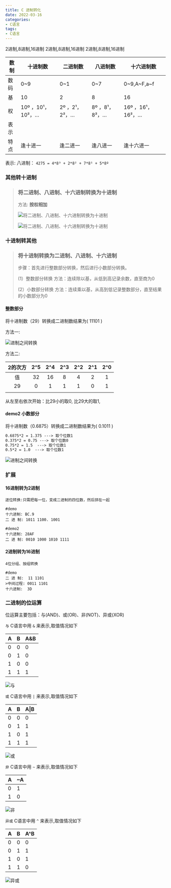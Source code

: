 ```yaml
---
title: C 进制转化
date: 2022-03-16
categories: 
- C语言
tags:
- C语言
---
```

2进制,8进制,16进制
2进制,8进制,16进制
2进制,8进制,16进制

<!-- more -->

| 数制 | 十进制数          | 二进制数       | 八进制数       | 十六进制数        |
| ---- | ----------------- | -------------- | -------------- | ----------------- |
| 数码 | 0~9               | 0~1            | 0~7            | 0~9,A~F,a~f       |
| 基   | 10                | 2              | 8              | 16                |
| 权   | 10º ，10¹，10²，… | 2º ，2¹，2²，… | 8º ，8¹，8²，… | 16º ，16¹，16²，… |
| 表示 |                   |                |                |                   |
| 特点 | 逢十进一          | 逢二进一       | 逢八进一       | 逢十六进一        |

表示:  八进制： `4275 = 4*8³ + 2*8² + 7*8¹ + 5*8º`

### 其他转十进制

> ### 将二进制、八进制、十六进制转换为十进制
>
> 方法: **按权相加**
>
> ![将二进制、八进制、十六进制转换为十进制](/img/c_start/fc_02_1.png "将二进制、八进制、十六进制转换为十进制")
>
> ![将二进制、八进制、十六进制转换为十进制](/img/c_start/co_a_02.png "将二进制、八进制、十六进制转换为十进制")

### 十进制转其他

> ### 将十进制转换为二进制、八进制、十六进制
>
> 步骤：首先进行整数部分转换，然后进行小数部分转换。
>
> (1）整数部分转换
> 		方法：连续除以基，从低到高记录余数，直至商为0
>
> (2）小数部分转换
> 	  方法：连续乘以基，从高到低记录整数部分，直至结果的小数部分为0

#### 整数部分

将十进制数（29）转换成二进制数结果为( 11101 )

方法一:

![进制之间转换](/img/c_start/co_a_03_2.png "进制之间转换")

方法二: 

| 2的次方 | 2^5  | 2^4  | 2^3  | 2^2  | 2^1  | 2^0  |
| :-----: | :--: | :--: | :--: | :--: | :--: | :--: |
|   值    |  32  |  16  |  8   |  4   |  2   |  1   |
|   29    |  0   |  1   |  1   |  1   |  0   |  1   |
|         |      |      |      |      |      |      |

从左至右依次开始：比29小的取0, 比29大的取1,

#### demo2 小数部分

将十进制数（0.6875）转换成二进制数结果为( 0.1011 )

```html
0.6875*2 = 1.375 ---> 取个位数1
0.375*2 = 0.75 ---> 取个位数0
0.75*2 = 1.5  ---> 取个位数1
0.5*2 = 1.0  ---> 取个位数1
```

![进制之间转换](/img/c_start/co_a_03_3.png "进制之间转换")

### 扩展

#### 16进制转为2进制

```wiki
逐位转换:只需把每一位，变成二进制的四位数，然后拼在一起

#demo
十六进制: BC.9
二 进 制: 1011 1100. 1001

#demo2
十六进制: 28AF
二 进 制: 0010 1000 1010 1111
```

#### 2进制转为16进制

```wiki
4位分组、按组转换

#demo
二 进 制:  11 1101
>中间过程: 0011 1101
十六进制:  3D
```





### 二进制的位运算

位运算主要包括：与(AND)、或(OR)、非(NOT)、异或(XOR)

`与` C语言中用  `&` 来表示,取值情况如下

| A    | B    | A&B  |
| ---- | ---- | ---- |
| 0    | 0    | 0    |
| 0    | 1    | 0    |
| 1    | 0    | 0    |
| 1    | 1    | 1    |

![与](/img/c_start/fc_02_2.png "与")

`或` C语言中用  `|` 来表示,取值情况如下

| A    | B    | A\|B |
| ---- | ---- | ---- |
| 0    | 0    | 0    |
| 0    | 1    | 1    |
| 1    | 0    | 1    |
| 1    | 1    | 1    |

![或](/img/c_start/fc_02_3.png "或")

`非` C语言中用  `~` 来表示,取值情况如下

| A    | ~A   |
| ---- | ---- |
| 0    | 1    |
| 1    | 0    |

![非](/img/c_start/fc_02_4.png "非")

`异或` C语言中用  `^` 来表示,取值情况如下

| A    | B    | A^B  |
| ---- | ---- | ---- |
| 0    | 0    | 0    |
| 0    | 1    | 1    |
| 1    | 0    | 1    |
| 1    | 1    | 0    |

![异或](/img/c_start/fc_02_5.png "异或")





















